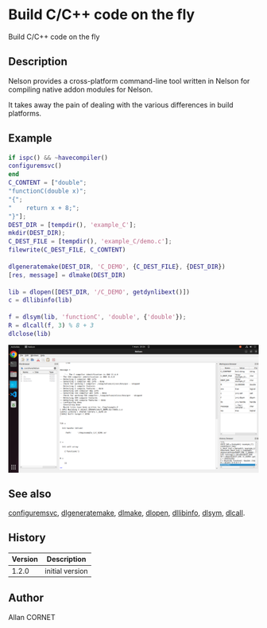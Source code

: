 # Build C/C++ code on the fly

Build C/C++ code on the fly

## Description

  <p>Nelson provides a cross-platform command-line tool written in Nelson for compiling native addon modules for Nelson.</p>
  <p>It takes away the pain of dealing with the various differences in build platforms.</p>

## Example

```matlab
if ispc() && ~havecompiler()
configuremsvc()
end
C_CONTENT = ["double";
"functionC(double x)";
"{";
"    return x + 8;";
"}"];
DEST_DIR = [tempdir(), 'example_C'];
mkdir(DEST_DIR);
C_DEST_FILE = [tempdir(), 'example_C/demo.c'];
filewrite(C_DEST_FILE, C_CONTENT)

dlgeneratemake(DEST_DIR, 'C_DEMO', {C_DEST_FILE}, {DEST_DIR})
[res, message] = dlmake(DEST_DIR)

lib = dlopen([DEST_DIR, '/C_DEMO', getdynlibext()])
c = dllibinfo(lib)

f = dlsym(lib, 'functionC', 'double', {'double'});
R = dlcall(f, 3) % 8 + 3
dlclose(lib)
```

<img src="build_c_cpp_on_fly_DE9671CD.png" align="middle"/>

## See also

[configuremsvc](configuremsvc.md), [dlgeneratemake](dlgeneratemake.md), [dlmake](dlmake.md), [dlopen](dlopen.md), [dllibinfo](dllibinfo.md), [dlsym](dlsym.md), [dlcall](dlcall.md).

## History

| Version | Description     |
| ------- | --------------- |
| 1.2.0   | initial version |

## Author

Allan CORNET
